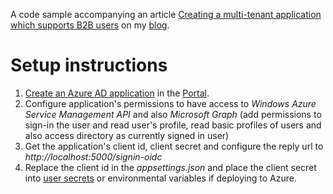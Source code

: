 A code sample accompanying an article [Creating a multi-tenant application which supports B2B users](https://hajekj.net/2017/07/24/creating-a-multi-tenant-application-which-supports-b2b-users/) on my [blog](https://hajekj.net).

# Setup instructions
1. [Create an Azure AD application](https://docs.microsoft.com/en-us/azure/active-directory/develop/active-directory-integrating-applications#adding-an-application) in the [Portal](https://portal.azure.com).
2. Configure application's permissions to have access to *Windows Azure Service Management API* and also *Microsoft Graph* (add permissions to sign-in the user and read user's profile, read basic profiles of users and also access directory as currently signed in user)
3. Get the application's client id, client secret and configure the reply url to *http://localhost:5000/signin-oidc*
4. Replace the client id in the *appsettings.json* and place the client secret into [user secrets](https://docs.microsoft.com/en-us/aspnet/core/security/app-secrets#secret-manager) or environmental variables if deploying to Azure.
